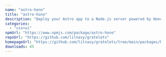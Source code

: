 ```yaml
---
name: "astro-hono"
title: "astro-hono"
description: "Deploy your Astro app to a Node.js server powered by Hono."
categories:
  - "css+ui"
npmUrl: "https://www.npmjs.com/package/astro-hono"
repoUrl: "https://github.com/lilnasy/gratelets"
homepageUrl: "https://github.com/lilnasy/gratelets/tree/main/packages/hono"
downloads: 45
---
```

